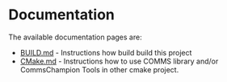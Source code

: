 # Documentation
The available documentation pages are:

- [BUILD.md](BUILD.md) - Instructions how build build this project
- [CMake.md](CMake.md) - Instructions how to use COMMS library and/or
  CommsChampion Tools in other cmake project.

